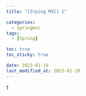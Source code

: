 ```yaml
---
title: "[Srping MVC] 1"

categories:
  - springmvc
tags:
  - [Spring]

toc: true
toc_sticky: true

date: 2023-01-19
last_modified_at: 2023-01-19
---
```


1
